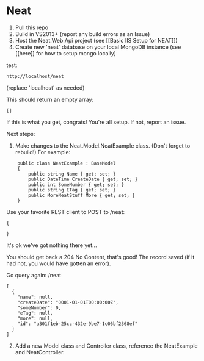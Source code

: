 # Neat

1. Pull this repo
2. Build in VS2013+ (report any build errors as an Issue)
3. Host the Neat.Web.Api project (see [[Basic IIS Setup for NEAT]])
4. Create new 'neat' database on your local MongoDB instance (see [[here]] for how to setup mongo locally)


test: 
```
http://localhost/neat
```
(replace 'localhost' as needed)

This should return an empty array:

```
[]
```

If this is what you get, congrats! You're all setup. If not, report an issue.

Next steps:

1. Make changes to the Neat.Model.NeatExample class. (Don't forget to rebuild!)  For example:

```
    public class NeatExample : BaseModel
    {
        public string Name { get; set; }
        public DateTime CreateDate { get; set; }
        public int SomeNumber { get; set; }
        public string ETag { get; set; }
        public MoreNeatStuff More { get; set; }
    }

```
Use your favorite REST client to POST to /neat:
```
{

}
```

It's ok we've got nothing there yet...

You should get back a 204 No Content, that's good! The record saved (if it had not, you would have gotten an error).

Go query again:  /neat
```
[
  {
    "name": null,
    "createDate": "0001-01-01T00:00:00Z",
    "someNumber": 0,
    "eTag": null,
    "more": null,
    "id": "a301f1eb-25cc-432e-9be7-1c06bf2368ef"
  }
]
```

2. Add a new Model class and Controller class, reference the NeatExample and NeatController.

